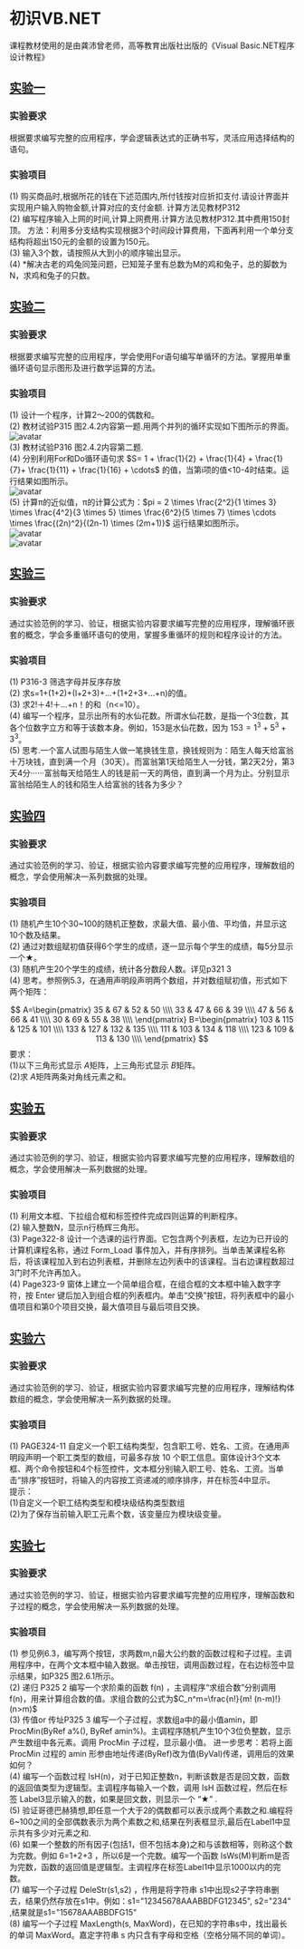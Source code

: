 # 初识VB.NET

课程教材使用的是由龚沛曾老师，高等教育出版社出版的《Visual Basic.NET程序设计教程》

## [实验一](./SY01)

### 实验要求    
根据要求编写完整的应用程序，学会逻辑表达式的正确书写，灵活应用选择结构的语句。

### 实验项目
(1)	购买商品时,根据所花的钱在下述范围内,所付钱按对应折扣支付.请设计界面并实现用户输入购物金额,计算对应的支付金额. 计算方法见教材P312    
(2)	编写程序输入上网的时间,计算上网费用.计算方法见教材P312.其中费用150封顶。
方法：利用多分支结构实现根据3个时间段计算费用，下面再利用一个单分支结构将超出150元的金额的设置为150元。     
(3)	输入3个数，请按照从大到小的顺序输出显示。    
(4)	*解决古老的鸡兔同笼问题，已知笼子里有总数为M的鸡和兔子，总的脚数为N，求鸡和兔子的只数。


## [实验二](./SY02)

### 实验要求    
根据要求编写完整的应用程序，学会使用For语句编写单循环的方法。掌握用单重循环语句显示图形及进行数学运算的方法。

### 实验项目
(1) 设计一个程序，计算2～200的偶数和。    
(2)	教材试验P315 图2.4.2内容第一题.用两个并列的循环实现如下图所示的界面。    
![avatar](http://repoofliren.oss-cn-shanghai.aliyuncs.com/sy5.1.jpg?Expires=1557392703&OSSAccessKeyId=TMP.AgFwkoQoSclQCON5v2BsB28sARzX1YZ6KH2p9Kbm6kMyy6-8Drgaz-9MyNg5ADAtAhRXYcUwNHgr49uWN1zcy5TCmArNAgIVALCH1qqlYPhd6UvKQwI-Psc_sYhg&Signature=tkSjfQspd6yOkJYIScHMhRA2tds%3D)    
(3) 教材试验P316 图2.4.2内容第二题.     
(4) 分别利用For和Do循环语句求 $S= 1 + \frac{1}{2} + \frac{1}{4} + \frac{1}{7}+ \frac{1}{11} + \frac{1}{16} + \cdots$ 的值，当第i项的值<10-4时结束。运行结果如图所示。    
![avatar](http://repoofliren.oss-cn-shanghai.aliyuncs.com/sy5.2.jpg?Expires=1557392724&OSSAccessKeyId=TMP.AgFwkoQoSclQCON5v2BsB28sARzX1YZ6KH2p9Kbm6kMyy6-8Drgaz-9MyNg5ADAtAhRXYcUwNHgr49uWN1zcy5TCmArNAgIVALCH1qqlYPhd6UvKQwI-Psc_sYhg&Signature=mhmC2Bpb7%2F5JaUFlW59IqDG1gNg%3D)     
(5) 计算π的近似值，π的计算公式为：$pi = 2 \times \frac{2^2}{1 \times 3} \times \frac{4^2}{3 \times 5} \times \frac{6^2}{5 \times 7} \times \cdots \times \frac{(2n)^2}{(2n-1) \times (2m+1)}$ 运行结果如图所示。     
![avatar](http://repoofliren.oss-cn-shanghai.aliyuncs.com/sy5.3.jpg?Expires=1557392741&OSSAccessKeyId=TMP.AgFwkoQoSclQCON5v2BsB28sARzX1YZ6KH2p9Kbm6kMyy6-8Drgaz-9MyNg5ADAtAhRXYcUwNHgr49uWN1zcy5TCmArNAgIVALCH1qqlYPhd6UvKQwI-Psc_sYhg&Signature=pIAejxfMJDaN3VMce83zSd5Tjv8%3D)      
![avatar](http://repoofliren.oss-cn-shanghai.aliyuncs.com/sy5.4.jpg?Expires=1557392752&OSSAccessKeyId=TMP.AgFwkoQoSclQCON5v2BsB28sARzX1YZ6KH2p9Kbm6kMyy6-8Drgaz-9MyNg5ADAtAhRXYcUwNHgr49uWN1zcy5TCmArNAgIVALCH1qqlYPhd6UvKQwI-Psc_sYhg&Signature=fhTlJ7Phy725jeP96oCqJ3ibh0s%3D)


## [实验三](./SY03)

### 实验要求    
通过实验范例的学习、验证，根据实验内容要求编写完整的应用程序，理解循环嵌套的概念，学会多重循环语句的使用，掌握多重循环的规则和程序设计的方法。

### 实验项目
(1)	P316-3 筛选字母并反序存放     
(2)	求s=1+(1+2)+(l+2+3)+…+(1+2+3+…+n)的值。     
(3)	求2!＋4!＋…+n！的和（n<=10）。    
(4)	编写一个程序，显示出所有的水仙花数。所谓水仙花数，是指一个3位数，其各个位数字立方和等于该数本身。例如，153是水仙花数，因为 $153=1^3+5^3+3^3$。          
(5)	思考.一个富人试图与陌生人做一笔换钱生意，换钱规则为：陌生人每天给富翁十万块钱，直到满一个月（30天）。而富翁第1天给陌生人一分钱，第2天2分，第3天4分······富翁每天给陌生人的钱是前一天的两倍，直到满一个月为止。分别显示富翁给陌生人的钱和陌生人给富翁的钱各为多少？



## [实验四](./SY04)

### 实验要求    
通过实验范例的学习、验证，根据实验内容要求编写完整的应用程序，理解数组的概念，学会使用解决一系列数据的处理。

### 实验项目
(1)	随机产生10个30~100的随机正整数，求最大值、最小值、平均值，并显示这10个数及结果。     
(2)	通过对数组赋初值获得6个学生的成绩，逐一显示每个学生的成绩，每5分显示一个★。    
(3)	随机产生20个学生的成绩，统计各分数段人数。详见p321 3    
(4)	思考。参照例5.3，在通用声明段声明两个数组，并对数组赋初值，形式如下两个矩阵：

$$
A=\begin{pmatrix}
35 & 67 & 52 & 50 \\\\
33 & 47 & 66 & 39 \\\\
47 & 56 & 66 & 41 \\\\
30 & 69 & 55 & 38 \\\\
\end{pmatrix}
B=\begin{pmatrix}
103 & 115 & 125 & 101 \\\\
133 & 127 & 132 & 135 \\\\
111 & 103 & 134 & 118 \\\\
123 & 109 & 113 & 130 \\\\
\end{pmatrix}
$$
要求：    
(1)以下三角形式显示 $A$矩阵，上三角形式显示 $B$矩阵。    
(2)求 $A$矩阵两条对角线元素之和。


## [实验五](./SY05)

### 实验要求    
通过实验范例的学习、验证，根据实验内容要求编写完整的应用程序，理解数组的概念，学会使用解决一系列数据的处理。

### 实验项目
(1)	利用文本框、下拉组合框和标签控件完成四则运算的判断程序。      
(2)	输入整数N，显示n行杨辉三角形。     
(3)	Page322-8 设计一个选课的运行界面。它包含两个列表框，左边为已开设的计算机课程名称，通过 Form_Load 事件加入，并有序排列。当单击某课程名称后，将该课程加入到右边列表框，并删除左边列表中的该课程。当右边课程数超过3门时不允许再加入。    
(4)	Page323-9 窗体上建立一个简单组合框，在组合框的文本框中输入数字字符，按 Enter 键后加入到组合框的列表框内。单击“交换”按钮，将列表框中的最小值项目和第0个项目交换，最大值项目与最后项目交换。


## [实验六](./SY06)

### 实验要求    
通过实验范例的学习、验证，根据实验内容要求编写完整的应用程序，理解结构体数组的概念，学会使用解决一系列数据的处理。

### 实验项目
(1)	PAGE324-11 自定义一个职工结构类型，包含职工号、姓名、工资。在通用声明段声明一个职工类型的数组，可最多存放 10 个职工信息。窗体设计3个文本框、两个命令按钮和4个标签控件，文本框分别输入职工号、姓名、工资。当单击“排序”按钮时，将输入的内容按工资递减的顺序排序，并在标签4中显示。    
提示：    
(1)自定义一个职工结构类型和模块级结构类型数组    
(2)为了保存当前输入职工元素个数，该变量应为模块级变量。


## [实验七](./SY07)

### 实验要求    
通过实验范例的学习、验证，根据实验内容要求编写完整的应用程序，理解函数和子过程的概念，学会使用解决一系列数据的处理。

### 实验项目
(1)	参见例6.3，编写两个按钮，求两数m,n最大公约数的函数过程和子过程。主调用程序中，在两个文本框中输入数据。单击按钮，调用函数过程，在右边标签中显示结果，如P325 图2.6.1所示。    
(2)	递归 P325 2 编写一个求阶乘的函数 f(n) ，主调程序“求组合数”分别调用 f(n)，用来计算组合数的值。求组合数的公式为$C_n^m=\frac{n!}{m! (n-m)!}(n>m)$     
(3) 传值or 传址P325 3 编写一个子过程，求数组a中的最小值amin，即 ProcMin(ByRef a%(), ByRef amin%)。主调程序随机产生10个3位负整数，显示产生数组中各元素。调用 ProcMin 子过程，显示最小值。
进一步思考：若将上面 ProcMin 过程的 amin 形参由地址传递(ByRef)改为值(ByVal)传递，调用后的效果如何？   
(4) 编写一个函数过程 IsH(n)，对于已知正整数n，判断该数是否是回文数，函数的返回值类型为逻辑型。主调程序每输入一个数，调用 IsH 函数过程，然后在标签 Label3显示输入的数，如果是回文数，则显示一个 “★” .      
(5)	验证哥德巴赫猜想,即任意一个大于2的偶数都可以表示成两个素数之和.编程将6~100之间的全部偶数表示为两个素数之和,结果在列表框显示,最后在Label1中显示共有多少对元素之和.     
(6) 如果一个整数的所有因子(包括1，但不包括本身)之和与该数相等，则称这个数为完数。例如 6=1+2+3 ，所以6是一个完数。编写一个函数 IsWs(M)判断m是否为完数，函数的返回值是逻辑型。主调程序在标签Label1中显示1000以内的完数。    
(7) 编写一个子过程 DeleStr(s1,s2) ，作用是将字符串 s1中出现s2子字符串删去，结果仍然存放在s1中。例如：s1="12345678AAABBDFG12345", s2="234" ,结果就是s1="15678AAABBDFG15"   
(8) 编写一个子过程 MaxLength(s, MaxWord)，在已知的字符串s中，找出最长的单词 MaxWord。嘉定字符串 s 内只含有字母和空格（空格分隔不同的单词）。